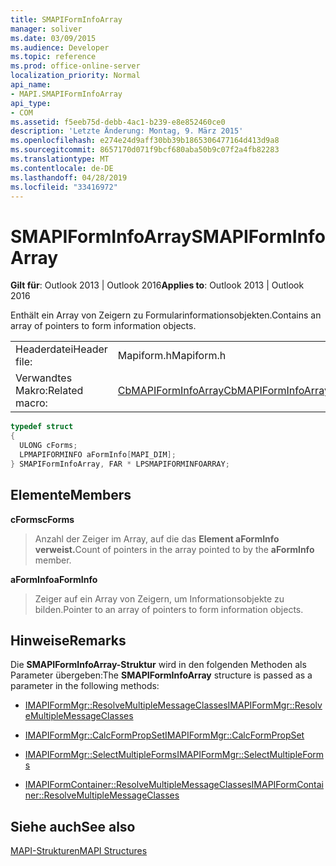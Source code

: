 ```yaml
---
title: SMAPIFormInfoArray
manager: soliver
ms.date: 03/09/2015
ms.audience: Developer
ms.topic: reference
ms.prod: office-online-server
localization_priority: Normal
api_name:
- MAPI.SMAPIFormInfoArray
api_type:
- COM
ms.assetid: f5eeb75d-debb-4ac1-b239-e8e852460ce0
description: 'Letzte Änderung: Montag, 9. März 2015'
ms.openlocfilehash: e274e24d9aff30bb39b1865306477164d413d9a8
ms.sourcegitcommit: 8657170d071f9bcf680aba50b9c07f2a4fb82283
ms.translationtype: MT
ms.contentlocale: de-DE
ms.lasthandoff: 04/28/2019
ms.locfileid: "33416972"
---
```

# <a name="smapiforminfoarray"></a><span data-ttu-id="a4ce0-103">SMAPIFormInfoArray</span><span class="sxs-lookup"><span data-stu-id="a4ce0-103">SMAPIFormInfoArray</span></span>

  
  
<span data-ttu-id="a4ce0-104">**Gilt für**: Outlook 2013 | Outlook 2016</span><span class="sxs-lookup"><span data-stu-id="a4ce0-104">**Applies to**: Outlook 2013 | Outlook 2016</span></span> 
  
<span data-ttu-id="a4ce0-105">Enthält ein Array von Zeigern zu Formularinformationsobjekten.</span><span class="sxs-lookup"><span data-stu-id="a4ce0-105">Contains an array of pointers to form information objects.</span></span> 
  
|||
|:-----|:-----|
|<span data-ttu-id="a4ce0-106">Headerdatei</span><span class="sxs-lookup"><span data-stu-id="a4ce0-106">Header file:</span></span>  <br/> |<span data-ttu-id="a4ce0-107">Mapiform.h</span><span class="sxs-lookup"><span data-stu-id="a4ce0-107">Mapiform.h</span></span>  <br/> |
|<span data-ttu-id="a4ce0-108">Verwandtes Makro:</span><span class="sxs-lookup"><span data-stu-id="a4ce0-108">Related macro:</span></span>  <br/> |[<span data-ttu-id="a4ce0-109">CbMAPIFormInfoArray</span><span class="sxs-lookup"><span data-stu-id="a4ce0-109">CbMAPIFormInfoArray</span></span>](cbmapiforminfoarray.md) <br/> |
   
```cpp
typedef struct
{
  ULONG cForms;
  LPMAPIFORMINFO aFormInfo[MAPI_DIM];
} SMAPIFormInfoArray, FAR * LPSMAPIFORMINFOARRAY;

```

## <a name="members"></a><span data-ttu-id="a4ce0-110">Elemente</span><span class="sxs-lookup"><span data-stu-id="a4ce0-110">Members</span></span>

 <span data-ttu-id="a4ce0-111">**cForms**</span><span class="sxs-lookup"><span data-stu-id="a4ce0-111">**cForms**</span></span>
  
> <span data-ttu-id="a4ce0-112">Anzahl der Zeiger im Array, auf die das **Element aFormInfo verweist.**</span><span class="sxs-lookup"><span data-stu-id="a4ce0-112">Count of pointers in the array pointed to by the **aFormInfo** member.</span></span> 
    
 <span data-ttu-id="a4ce0-113">**aFormInfo**</span><span class="sxs-lookup"><span data-stu-id="a4ce0-113">**aFormInfo**</span></span>
  
> <span data-ttu-id="a4ce0-114">Zeiger auf ein Array von Zeigern, um Informationsobjekte zu bilden.</span><span class="sxs-lookup"><span data-stu-id="a4ce0-114">Pointer to an array of pointers to form information objects.</span></span>
    
## <a name="remarks"></a><span data-ttu-id="a4ce0-115">Hinweise</span><span class="sxs-lookup"><span data-stu-id="a4ce0-115">Remarks</span></span>

<span data-ttu-id="a4ce0-116">Die **SMAPIFormInfoArray-Struktur** wird in den folgenden Methoden als Parameter übergeben:</span><span class="sxs-lookup"><span data-stu-id="a4ce0-116">The **SMAPIFormInfoArray** structure is passed as a parameter in the following methods:</span></span> 
  
- [<span data-ttu-id="a4ce0-117">IMAPIFormMgr::ResolveMultipleMessageClasses</span><span class="sxs-lookup"><span data-stu-id="a4ce0-117">IMAPIFormMgr::ResolveMultipleMessageClasses</span></span>](imapiformmgr-resolvemultiplemessageclasses.md)
    
- [<span data-ttu-id="a4ce0-118">IMAPIFormMgr::CalcFormPropSet</span><span class="sxs-lookup"><span data-stu-id="a4ce0-118">IMAPIFormMgr::CalcFormPropSet</span></span>](imapiformmgr-calcformpropset.md)
    
- [<span data-ttu-id="a4ce0-119">IMAPIFormMgr::SelectMultipleForms</span><span class="sxs-lookup"><span data-stu-id="a4ce0-119">IMAPIFormMgr::SelectMultipleForms</span></span>](imapiformmgr-selectmultipleforms.md)
    
- [<span data-ttu-id="a4ce0-120">IMAPIFormContainer::ResolveMultipleMessageClasses</span><span class="sxs-lookup"><span data-stu-id="a4ce0-120">IMAPIFormContainer::ResolveMultipleMessageClasses</span></span>](imapiformcontainer-resolvemultiplemessageclasses.md)
    
## <a name="see-also"></a><span data-ttu-id="a4ce0-121">Siehe auch</span><span class="sxs-lookup"><span data-stu-id="a4ce0-121">See also</span></span>



[<span data-ttu-id="a4ce0-122">MAPI-Strukturen</span><span class="sxs-lookup"><span data-stu-id="a4ce0-122">MAPI Structures</span></span>](mapi-structures.md)

